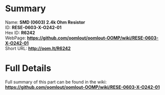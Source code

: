 
Summary
=================
  
Name: __SMD (0603) 2.4k Ohm Resistor__    
ID: __RESE-0603-X-O242-01__   
Hex ID: __R6242__   
WebPage: __https://github.com/oomlout/oomlout-OOMP/wiki/RESE-0603-X-O242-01__   
Short URL: __http://oom.lt/R6242__   

Full Details
==========================
Full summary of this part can be found in the wiki:   
__https://github.com/oomlout/oomlout-OOMP/wiki/RESE-0603-X-O242-01__    

